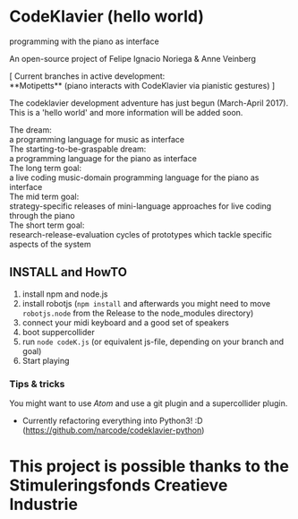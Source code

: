 # CodeKlavier (hello world)

programming with the piano as interface

An open-source project of Felipe Ignacio Noriega & Anne Veinberg

<div class='dream'>
<div>[ Current branches in active development:</div>
<div> **Motipetts** (piano interacts with CodeKlavier via pianistic gestures) ]</div>
</div>

The codeklavier development adventure has just begun (March-April 2017). This is a 'hello world' and more information will be added soon.
<div class='dream'>
<div>The dream: </div><div>a programming language for music as interface</div></div>
<div class='dream'>
<div>The starting-to-be-graspable dream:</div><div>a programming language for the piano as interface</div></div>
<div class='dream'>
<div>The long term goal:</div><div>a live coding music-domain programming language for the piano as interface</div></div>
<div class='dream'>
<div>The mid term goal:</div><div>strategy-specific releases of mini-language approaches for live coding through the piano</div></div>
<div class='dream'>
<div>The short term goal:</div><div>research-release-evaluation cycles of prototypes which tackle specific aspects of the system</div></div>

## INSTALL and HowTO

1. install npm and node.js
2. install robotjs (``npm install`` and afterwards you might need to move ``robotjs.node`` from the Release to the node_modules directory)
3. connect your midi keyboard and a good set of speakers
4. boot suppercollider
5. run ``node codeK.js`` (or equivalent js-file, depending on your branch and goal)
6. Start playing

### Tips & tricks

You might want to use *Atom* and use a git plugin and a supercollider plugin.

* Currently refactoring everything into Python3! :D (<a href='https://github.com/narcode/codeklavier-python'>https://github.com/narcode/codeklavier-python</a>)

# This project is possible thanks to the Stimuleringsfonds Creatieve Industrie
